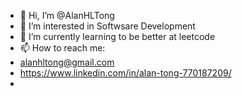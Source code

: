 - 👋 Hi, I’m @AlanHLTong
- 👀 I’m interested in Softwsare Development
- 🌱 I’m currently learning to be better at leetcode
- 📫 How to reach me:
- alanhltong@gmail.com
- https://www.linkedin.com/in/alan-tong-770187209/
- 

<!---
AlanHLTong/AlanHLTong is a ✨ special ✨ repository because its `README.md` (this file) appears on your GitHub profile.
You can click the Preview link to take a look at your changes.
--->
